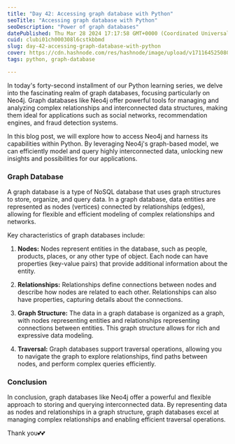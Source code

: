 ```yaml
---
title: "Day 42: Accessing graph database with Python"
seoTitle: "Accessing graph database with Python"
seoDescription: "Power of graph databases"
datePublished: Thu Mar 28 2024 17:17:58 GMT+0000 (Coordinated Universal Time)
cuid: clubi01ch000308l6cstkbbmd
slug: day-42-accessing-graph-database-with-python
cover: https://cdn.hashnode.com/res/hashnode/image/upload/v1711645250805/efbbb353-ddd0-4ba0-a759-ee954b05fd08.png
tags: python, graph-database

---
```


In today's forty-second installment of our Python learning series, we delve into the fascinating realm of graph databases, focusing particularly on Neo4j. Graph databases like Neo4j offer powerful tools for managing and analyzing complex relationships and interconnected data structures, making them ideal for applications such as social networks, recommendation engines, and fraud detection systems.

In this blog post, we will explore how to access Neo4j and harness its capabilities within Python. By leveraging Neo4j's graph-based model, we can efficiently model and query highly interconnected data, unlocking new insights and possibilities for our applications.

### Graph Database

A graph database is a type of NoSQL database that uses graph structures to store, organize, and query data. In a graph database, data entities are represented as nodes (vertices) connected by relationships (edges), allowing for flexible and efficient modeling of complex relationships and networks.

Key characteristics of graph databases include:

1. **Nodes:** Nodes represent entities in the database, such as people, products, places, or any other type of object. Each node can have properties (key-value pairs) that provide additional information about the entity.
    
2. **Relationships:** Relationships define connections between nodes and describe how nodes are related to each other. Relationships can also have properties, capturing details about the connections.
    
3. **Graph Structure:** The data in a graph database is organized as a graph, with nodes representing entities and relationships representing connections between entities. This graph structure allows for rich and expressive data modeling.
    
4. **Traversal:** Graph databases support traversal operations, allowing you to navigate the graph to explore relationships, find paths between nodes, and perform complex queries efficiently.
    

### Conclusion

In conclusion, graph databases like Neo4j offer a powerful and flexible approach to storing and querying interconnected data. By representing data as nodes and relationships in a graph structure, graph databases excel at managing complex relationships and enabling efficient traversal operations.

Thank you💕💕